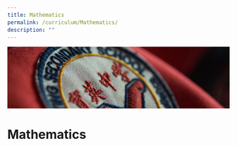 ```yaml
---
title: Mathematics
permalink: /curriculum/Mathematics/
description: ""
---
```

![](/images/Curriculum.jpg)

Mathematics
===========
